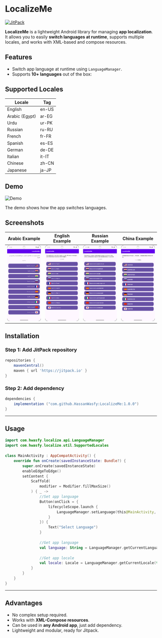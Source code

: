 # LocalizeMe

[![JitPack](https://img.shields.io/badge/jitpack-v1.0.0-blue)](https://jitpack.io/#HassanWasfy/LocalizeMe)

**LocalizeMe** is a lightweight Android library for managing **app localization**.  
It allows you to easily **switch languages at runtime**, supports multiple locales, and works with XML-based and compose resources.  

## Features

- Switch app language at runtime using `LanguageManager`.
- Supports **10+ languages** out of the box:
  
## Supported Locales

| Locale          | Tag    |
|-----------------|--------|
| English         | en-US  |
| Arabic (Egypt)  | ar-EG  |
| Urdu            | ur-PK  |
| Russian         | ru-RU  |
| French          | fr-FR  |
| Spanish         | es-ES  |
| German          | de-DE  |
| Italian         | it-IT  |
| Chinese         | zh-CN  |
| Japanese        | ja-JP  |


## Demo

![Demo](videos/showcase.gif)

The demo shows how the app switches languages.

## Screenshots

| Arabic Example | English Example | Russian Example | China Example |
|------------------|----------------|------------------|------------------|
| ![Arabic](videos/arabic.png) | ![English](videos/english.png) | ![Russian](videos/russian.png) | ![China](videos/china.png) |

## Installation

### Step 1: Add JitPack repository

```gradle
repositories {
    mavenCentral()
    maven { url 'https://jitpack.io' }
}
```

### Step 2: Add dependency

```gradle
dependencies {
    implementation ("com.github.HassanWasfy:LocalizeMe:1.0.0")
}
```

---

## Usage

```kotlin
import com.hwasfy.localize.api.LanguageManager
import com.hwasfy.localize.util.SupportedLocales

class MainActivity : AppCompatActivity() {
    override fun onCreate(savedInstanceState: Bundle?) {
        super.onCreate(savedInstanceState)
        enableEdgeToEdge()
        setContent {
            Scaffold(
                modifier = Modifier.fillMaxSize()
            ) { _ ->
                //Set app language
                Button(onClick = {
                    lifecycleScope.launch {
                        LanguageManager.setLanguage(this@MainActivity, SupportedLocales.AR_EG)
                    }
                }) {
                    Text("Select Language")
                }

                //Get app language
                val language: String = LanguageManager.getCurrentLanguage(this)

                //Get app locale
                val locale: Locale = LanguageManager.getCurrentLocale(this).locale
            }
        }
    }
}
```

---

## Advantages

- No complex setup required.
- Works with **XML-Compose resources**.
- Can be used in **any Android app**, just add dependency.
- Lightweight and modular, ready for Jitpack.

